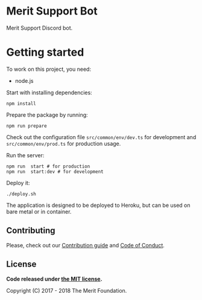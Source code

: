 # Merit Support Bot

Merit Support Discord bot.

# Getting started

To work on this project, you need:
- node.js

Start with installing dependencies:
```
npm install 
```

Prepare the package by running:
```
npm run prepare
```

Check out the configuration file `src/common/env/dev.ts` for development and `src/common/env/prod.ts` for production usage.

Run the server:
```
npm run  start # for production
npm run  start:dev # for development
```

Deploy it:
```
./deploy.sh
```

The application is designed to be deployed to Heroku, but can be used on bare metal or in container.

## Contributing

Please, check out our [Contribution guide](./CONTRIBUTING.md) and [Code of Conduct](./CODE_OF_CONDUCT.md).

## License

**Code released under [the MIT license](./LICENSE).**

Copyright (C) 2017 - 2018 The Merit Foundation.

